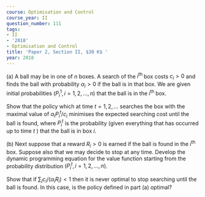 ```yaml
---
course: Optimisation and Control
course_year: II
question_number: 111
tags:
- II
- '2018'
- Optimisation and Control
title: 'Paper 2, Section II, $30 K$ '
year: 2018
---
```




(a) A ball may be in one of $n$ boxes. A search of the $i^{\text {th }}$ box costs $c_{i}>0$ and finds the ball with probability $\alpha_{i}>0$ if the ball is in that box. We are given initial probabilities $\left(P_{i}^{1}, i=1,2, \ldots, n\right)$ that the ball is in the $i^{\text {th }}$ box.

Show that the policy which at time $t=1,2, \ldots$ searches the box with the maximal value of $\alpha_{i} P_{i}^{t} / c_{i}$ minimises the expected searching cost until the ball is found, where $P_{i}^{t}$ is the probability (given everything that has occurred up to time $t$ ) that the ball is in box $i$.

(b) Next suppose that a reward $R_{i}>0$ is earned if the ball is found in the $i^{\text {th }}$ box. Suppose also that we may decide to stop at any time. Develop the dynamic programming equation for the value function starting from the probability distribution $\left(P_{i}^{t}, i=1,2, \ldots, n\right)$.

Show that if $\sum_{i} c_{i} /\left(\alpha_{i} R_{i}\right)<1$ then it is never optimal to stop searching until the ball is found. In this case, is the policy defined in part (a) optimal?